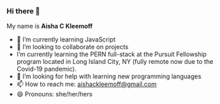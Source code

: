 ### Hi there 👋


My name is  **Aisha C Kleemoff**

- 🌱 I’m currently learning JavaScript
- 👯 I’m looking to collaborate on projects
- I’m currently learning the PERN full-stack at the Pursuit Fellowship program located in Long Island City, NY (fully remote now due to the Covid-19 pandemic).
- 🤔 I’m looking for help with learning new programming languages
- 📫 How to reach me: aishackleemoff@gmail.com
- 😄 Pronouns: she/her/hers

